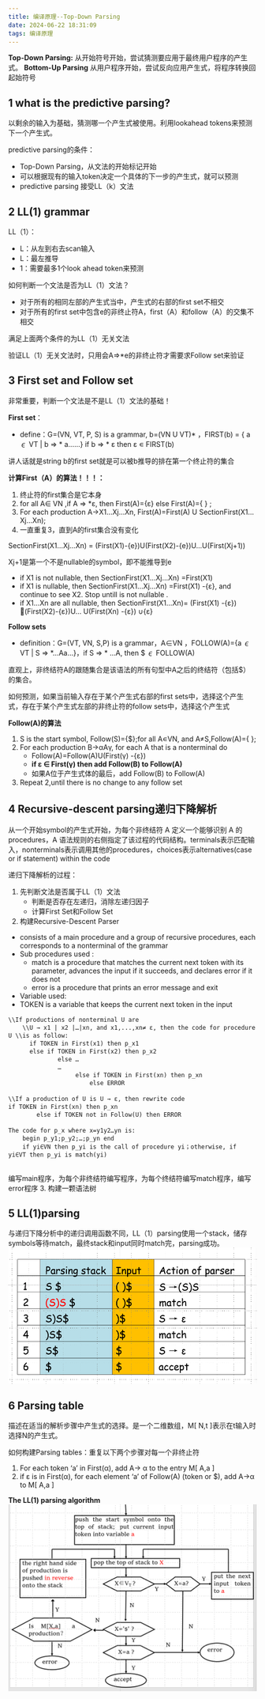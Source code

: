 ```yaml
---
title: 编译原理--Top-Down Parsing
date: 2024-06-22 18:31:09
tags: 编译原理
---
```

**Top-Down Parsing:**
从开始符号开始，尝试猜测要应用于最终用户程序的产生式。
**Bottom-Up Parsing**
从用户程序开始，尝试反向应用产生式，将程序转换回起始符号
## 1 what is the predictive parsing?
以剩余的输入为基础，猜测哪一个产生式被使用。利用lookahead tokens来预测下一个产生式。

predictive parsing的条件：
- Top-Down Parsing，从文法的开始标记开始
- 可以根据现有的输入token决定一个具体的下一步的产生式，就可以预测
- predictive parsing 接受LL（k）文法
## 2 LL(1) grammar
LL（1）：
- L：从左到右去scan输入
- L：最左推导
- 1：需要最多1个look ahead token来预测

如何判断一个文法是否为LL（1）文法？
- 对于所有的相同左部的产生式当中，产生式的右部的first set不相交
- 对于所有的first set中包含e的非终止符A，first（A）和follow（A）的交集不相交

满足上面两个条件的为LL（1）无关文法

验证LL（1）无关文法时，只用会A=>*e的非终止符才需要求Follow set来验证
## 3 First set and Follow set
非常重要，判断一个文法是不是LL（1）文法的基础！

**First set**：
- define：G=(VN, VT, P, S) is a grammar, b=(VN U VT)* ，FIRST(b) = { a ∊ VT | b => * a......} if b => * ε then ε ∊ FIRST(b)

讲人话就是string b的first set就是可以被b推导的排在第一个终止符的集合

**计算First（A）的算法！！！：**
1. 终止符的first集合是它本身
2. for all A∈ VN ,if A => *ε, then First(A)={ε} else  First(A)={ } ;
3. For each production A→X1…Xj…Xn, First(A)=First(A) U SectionFirst(X1…Xj…Xn);
4. 一直重复3，直到A的first集合没有变化

SectionFirst(X1…Xj…Xn) = (First(X1)-{e})U(First(X2)-{e})U...U(First(Xj+1)) 

Xj+1是第一个不是nullable的symbol，即不能推导到e

- if X1 is not nullable, then SectionFirst(X1…Xj…Xn) =First(X1)
- if X1 is nullable, then SectionFirst(X1…Xj…Xn) =First(X1) -{ε}, and continue to see X2. Stop untill is not nullable .
- if X1…Xn are all nullable, then SectionFirst(X1…Xn)= (First(X1) -{ε}) (First(X2)-{ε})U… U(First(Xn) -{ε}) ∪{ε}

**Follow sets**
- definition：G=(VT, VN, S,P) is a grammar，A∈VN ，FOLLOW(A)={a ∊ VT | S => *…Aa…}，if S => *  …A, then $ ∊ FOLLOW(A)

直观上，非终结符A的跟随集合是该语法的所有句型中A之后的终结符（包括$）的集合。

如何预测，如果当前输入存在于某个产生式右部的first sets中，选择这个产生式，存在于某个产生式左部的非终止符的follow sets中，选择这个产生式

**Follow(A)的算法**
1. S is the start symbol, Follow(S)={$};for all A∊VN, and A≠S,Follow(A)={ };
2. For each production B→αAγ, for each A that is a nonterminal do
   - Follow(A)=Follow(A)U(First(γ) -{ε}) 
   - **if ε ∈ First(γ) then add Follow(B) to Follow(A)**
   - 如果A位于产生式体的最后，add Follow(B) to Follow(A)
3. Repeat 2,until there is no change to any follow set


## 4 Recursive-descent parsing递归下降解析
从一个开始symbol的产生式开始，为每个非终结符 A 定义一个能够识别 A 的procedures，A 语法规则的右侧指定了该过程的代码结构。terminals表示匹配输入，nonterminals表示调用其他的procedures，choices表示alternatives(case or if statement) within the code

递归下降解析的过程：
1. 先判断文法是否属于LL（1）文法
   - 判断是否存在左递归，消除左递归因子
   - 计算First Set和Follow Set
2. 构建Recursive-Descent Parser 
- consists of a main procedure and a group of recursive procedures, each corresponds to a nonterminal of the grammar
- Sub procedures used :
  - match is a procedure that matches the current next token with its parameter, advances the input if it succeeds, and declares error if it does not
  - error is a procedure that prints an error message and exit
- Variable used:
- TOKEN is a variable that keeps the current next token in the input

```
\\If productions of nonterminal U are 
    \\U → x1 | x2 |…|xn, and x1,...,xn≠ ε, then the code for procedure U \\is as follow:
      if TOKEN in First(x1) then p_x1
      else if TOKEN in First(x2) then p_x2
              else …
              …
                   else if TOKEN in First(xn) then p_xn
                       else ERROR

\\If a production of U is U → ε, then rewrite code 
if TOKEN in First(xn) then p_xn
        else if TOKEN not in Follow(U) then ERROR

The code for p_x where x=y1y2…yn is:
    begin p_y1;p_y2;…;p_yn end
    if yi∈VN then p_yi is the call of procedure yi；otherwise, if yi∈VT then p_yi is match(yi)


```
编写main程序，为每个非终结符编写程序，为每个终结符编写match程序，编写error程序
3. 构建一颗语法树
## 5 LL(1)parsing
与递归下降分析中的递归调用函数不同，LL（1）parsing使用一个stack，储存symbols等待match，最终stack和input同时match完，parsing成功。
![LL1](LL1.png)
## 6 Parsing table
描述在适当的解析步骤中产生式的选择。是一个二维数组，M[ N,t ]表示在t输入时选择N的产生式。

如何构建Parsing tables：重复以下两个步骤对每一个非终止符
1. For each token ‘a’ in First(α), add A→ α to the entry M[ A,a ]
2. if ε is in First(α), for each element ‘a’ of Follow(A) (token or $), add A→α  to M[ A,a ]

**The LL(1) parsing algorithm**
![TheLL(1)parsingalgorithm](TheLL(1)parsingalgorithm.png)